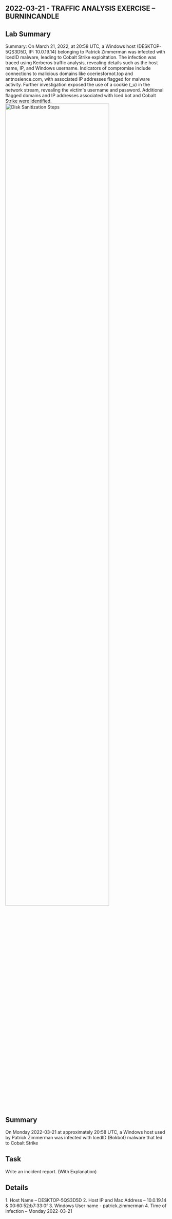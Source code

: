 <h2>2022-03-21 - TRAFFIC ANALYSIS EXERCISE – BURNINCANDLE</h2>
<h2>Lab Summary</h2>
Summary: On March 21, 2022, at 20:58 UTC, a Windows host (DESKTOP-5QS3D5D, IP: 10.0.19.14) belonging to Patrick Zimmerman was infected with IcedID malware, leading to Cobalt Strike exploitation. The infection was traced using Kerberos traffic analysis, revealing details such as the host name, IP, and Windows username. Indicators of compromise include connections to malicious domains like oceriesfornot.top and antnosience.com, with associated IP addresses flagged for malware activity. Further investigation exposed the use of a cookie (_u) in the network stream, revealing the victim's username and password. Additional flagged domains and IP addresses associated with Iced bot and Cobalt Strike were identified.
<img src="https://i.imgur.com/qmP8ZMr.png" height="80%" width="80%" alt="Disk Sanitization Steps"/>
<h2>Summary</h2>
On Monday 2022-03-21 at approximately 20:58 UTC, a Windows host used by Patrick Zimmerman was infected with IcedID (Bokbot) malware that led to Cobalt Strike
<h2>Task</h2>
Write an incident report. (With Explanation)
<h2>Details</h2>
1.	Host Name – DESKTOP-5QS3D5D
2.	Host IP and Mac Address – 10.0.19.14 & 00:60:52:b7:33:0f
3.	Windows User name - patrick.zimmerman
4.	Time of infection – Monday 2022-03-21
